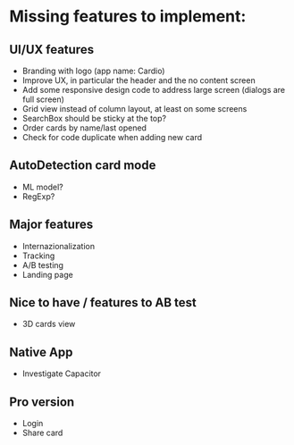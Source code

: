 # Missing features to implement:

## UI/UX features

- Branding with logo (app name: Cardio)
- Improve UX, in particular the header and the no content screen
- Add some responsive design code to address large screen (dialogs are full screen)
- Grid view instead of column layout, at least on some screens
- SearchBox should be sticky at the top?
- Order cards by name/last opened
- Check for code duplicate when adding new card

## AutoDetection card mode

- ML model?
- RegExp?

## Major features

- Internazionalization
- Tracking
- A/B testing
- Landing page

## Nice to have / features to AB test

- 3D cards view

## Native App

- Investigate Capacitor

## Pro version

- Login
- Share card
